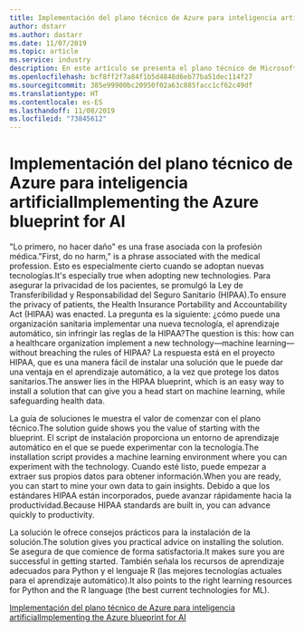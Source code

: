 ```yaml
---
title: Implementación del plano técnico de Azure para inteligencia artificial
author: dstarr
ms.author: dastarr
ms.date: 11/07/2019
ms.topic: article
ms.service: industry
description: En este artículo se presenta el plano técnico de Microsoft Azure para inteligencia artificial.
ms.openlocfilehash: bcf8ff2f7a84f1b5d4848d6eb77ba51dec114f27
ms.sourcegitcommit: 385e99900bc20950f02a63c885facc1cf62c49df
ms.translationtype: HT
ms.contentlocale: es-ES
ms.lasthandoff: 11/08/2019
ms.locfileid: "73845612"
---
```

# <a name="implementing-the-azure-blueprint-for-ai"></a><span data-ttu-id="ef95b-103">Implementación del plano técnico de Azure para inteligencia artificial</span><span class="sxs-lookup"><span data-stu-id="ef95b-103">Implementing the Azure blueprint for AI</span></span>

<span data-ttu-id="ef95b-104">"Lo primero, no hacer daño" es una frase asociada con la profesión médica.</span><span class="sxs-lookup"><span data-stu-id="ef95b-104">"First, do no harm," is a phrase associated with the medical profession.</span></span> <span data-ttu-id="ef95b-105">Esto es especialmente cierto cuando se adoptan nuevas tecnologías.</span><span class="sxs-lookup"><span data-stu-id="ef95b-105">It's especially true when adopting new technologies.</span></span> <span data-ttu-id="ef95b-106">Para asegurar la privacidad de los pacientes, se promulgó la Ley de Transferibilidad y Responsabilidad del Seguro Sanitario (HIPAA).</span><span class="sxs-lookup"><span data-stu-id="ef95b-106">To ensure the privacy of patients, the Health Insurance Portability and Accountability Act (HIPAA) was enacted.</span></span> <span data-ttu-id="ef95b-107">La pregunta es la siguiente: ¿cómo puede una organización sanitaria implementar una nueva tecnología, el aprendizaje automático, sin infringir las reglas de la HIPAA?</span><span class="sxs-lookup"><span data-stu-id="ef95b-107">The question is this: how can a healthcare organization implement a new technology—machine learning—without breaching the rules of HIPAA?</span></span> <span data-ttu-id="ef95b-108">La respuesta está en el proyecto HIPAA, que es una manera fácil de instalar una solución que le puede dar una ventaja en el aprendizaje automático, a la vez que protege los datos sanitarios.</span><span class="sxs-lookup"><span data-stu-id="ef95b-108">The answer lies in the HIPAA blueprint, which is an easy way to install a solution that can give you a head start on machine learning, while safeguarding health data.</span></span>

<span data-ttu-id="ef95b-109">La guía de soluciones le muestra el valor de comenzar con el plano técnico.</span><span class="sxs-lookup"><span data-stu-id="ef95b-109">The solution guide shows you the value of starting with the blueprint.</span></span> <span data-ttu-id="ef95b-110">El script de instalación proporciona un entorno de aprendizaje automático en el que se puede experimentar con la tecnología.</span><span class="sxs-lookup"><span data-stu-id="ef95b-110">The installation script provides a machine learning environment where you can experiment with the technology.</span></span> <span data-ttu-id="ef95b-111">Cuando esté listo, puede empezar a extraer sus propios datos para obtener información.</span><span class="sxs-lookup"><span data-stu-id="ef95b-111">When you are ready, you can start to mine your own data to gain insights.</span></span> <span data-ttu-id="ef95b-112">Debido a que los estándares HIPAA están incorporados, puede avanzar rápidamente hacia la productividad.</span><span class="sxs-lookup"><span data-stu-id="ef95b-112">Because HIPAA standards are built in, you can advance quickly to productivity.</span></span>

<span data-ttu-id="ef95b-113">La solución le ofrece consejos prácticos para la instalación de la solución.</span><span class="sxs-lookup"><span data-stu-id="ef95b-113">The solution gives you practical advice on installing the solution.</span></span> <span data-ttu-id="ef95b-114">Se asegura de que comience de forma satisfactoria.</span><span class="sxs-lookup"><span data-stu-id="ef95b-114">It makes sure you are successful in getting started.</span></span> <span data-ttu-id="ef95b-115">También señala los recursos de aprendizaje adecuados para Python y el lenguaje R (las mejores tecnologías actuales para el aprendizaje automático).</span><span class="sxs-lookup"><span data-stu-id="ef95b-115">It also points to the right learning resources for Python and the R language (the best current technologies for ML).</span></span>

[<span data-ttu-id="ef95b-116">Implementación del plano técnico de Azure para inteligencia artificial</span><span class="sxs-lookup"><span data-stu-id="ef95b-116">Implementing the Azure blueprint for AI</span></span>](/azure/industry/health/sg-healthcare-ai-blueprint?WT.mc_id=health-docs-dastarr)
